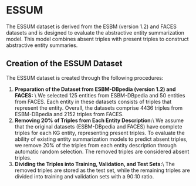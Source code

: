 # ESSUM
The ESSUM dataset is derived from the ESBM (version 1.2) and FACES datasets and is designed to evaluate the abstractive entity summarization model. This model combines absent triples with present triples to construct abstractive entity summaries.

## Creation of the ESSUM Dataset
The ESSUM dataset is created through the following procedures:

1. **Preparation of the Dataset from ESBM-DBpedia (version 1.2) and FACES:** \\
   We selected 125 entities from ESBM-DBpedia and 50 entities from FACES. Each entity in these datasets consists of triples that represent the entity. Overall, the datasets comprise 4436 triples from ESBM-DBpedia and 2152 triples from FACES.  
2. **Removing 20% of Triples from Each Entity Description:**\\
We assume that the original datasets (ESBM-DBpedia and FACES) have complete triples for each KG entity, representing present triples. To evaluate the ability of existing entity summarization models to predict absent triples, we remove 20% of the triples from each entity description through automatic random selection. The removed triples are considered absent triples.
3. **Dividing the Triples into Training, Validation, and Test Sets:**\\
The removed triples are stored as the test set, while the remaining triples are divided into training and validation sets with a 90:10 ratio.